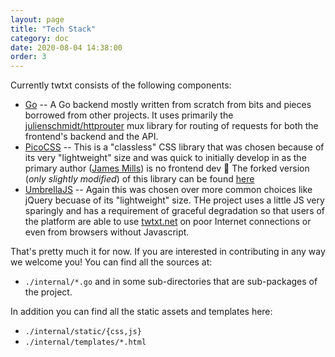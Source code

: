 ```yaml
---
layout: page
title: "Tech Stack"
category: doc
date: 2020-08-04 14:38:00
order: 3
---
```


Currently twtxt consists of the following components:

- [Go](https://golang.org) -- A Go backend mostly written from scratch from
  bits and pieces borrowed from other projects. It uses primarily the
  [julienschmidt/httprouter](https://github.com/julienschmidt/httprouter)
  mux library for routing of requests for both the frontend's backend and
  the API.
- [PicoCSS](https://picocss.com) -- This is a "classless" CSS library that
  was chosen because of its very "lightweight" size and was quick to initially
  develop in as the primary author ([James Mills](https://github.com/prologic))
  is no frontend dev 🤣 The forked version (_only slightly modified_) of this
  library can be found [here](https://github.com/prologic/picocss)
- [UmbrellaJS](https://umbrellajs.com/) -- Again this was chosen over more
  common choices like jQuery becuase of its "lightweight" size. THe project uses
  a little JS very sparingly and has a requirement of graceful degradation so
  that users of the platform are able to use [twtxt.net](https://twtxt.net) on
  poor Internet connections or even from browsers without Javascript.

That's pretty much it for now. If you are interested in contributing in any way
we welcome you! You can find all the sources at:

- `./internal/*.go` and in some sub-directories that are sub-packages of the project.

In addition you can find all the static assets and templates here:

- `./internal/static/{css,js}`
- `./internal/templates/*.html`

